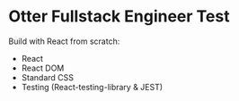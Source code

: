 # Otter Fullstack Engineer Test

Build with React from scratch:
- React
- React DOM
- Standard CSS
- Testing (React-testing-library & JEST)
